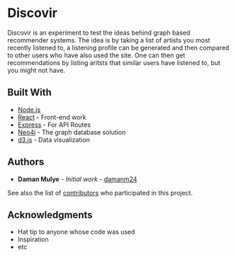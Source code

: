 # Discovir

Discovir is an experiment to test the ideas behind graph based recommender systems. The idea is by taking a list of artists you most recently listened to, a listening profile can be generated and then compared to other users who have also used the site. One can then get recommendations by listing aritsts that similar users have listened to, but you might not have.

## Built With

* [Node.js](https://nodejs.org/en/) 
* [React](https://reactjs.org/) - Front-end work
* [Express](https://expressjs.com/) - For API Routes
* [Neo4j](https://neo4j.com/) - The graph database solution
* [d3.js](https://d3js.org/) - Data visualization


## Authors

* **Daman Mulye** - *Initial work* - [damanm24](https://github.com/damanm24)

See also the list of [contributors](https://github.com/damanm24/Discovir/contributors) who participated in this project.


## Acknowledgments

* Hat tip to anyone whose code was used
* Inspiration
* etc
